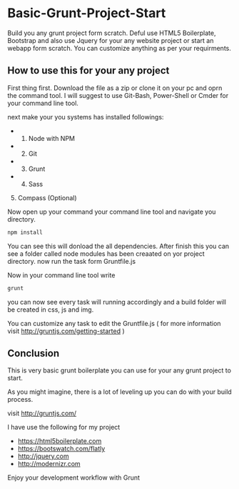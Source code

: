# Basic-Grunt-Project-Start
Build you any grunt project form scratch. Deful use HTML5 Boilerplate, Bootstrap and also use Jquery for your any website project or start an webapp form scratch.  You can customize anything as per your requirments.

## How to use this for your any project
First thing first. Download the file as a zip or clone it on your pc and oprn the command tool. I will suggest to use Git-Bash, Power-Shell or Cmder for your command line tool.

next make your you systems has installed followings:
- 1. Node with NPM
- 2. Git
- 3. Grunt
- 4. Sass
5. Compass (Optional)

Now open up your command your command line tool and navigate you directory.
```JavaScript
npm install
```
You can see this will donload the all dependencies. After finish this you can see a folder called node modules has been creaated on yor project directory. now run the task form Gruntfile.js

Now in your command line tool write
```JavaScript
grunt
```
you can now see every task will running accordingly and a build folder will be created in css, js and img.

You can customize any task to edit the Gruntfile.js ( for more information visit http://gruntjs.com/getting-started )

## Conclusion
This is very basic grunt boilerplate you can use for your any grunt project to start. 

As you might imagine, there is a lot of leveling up you can do with your build process.

visit http://gruntjs.com/

I have use the following for my project
- https://html5boilerplate.com
- https://bootswatch.com/flatly
- http://jquery.com
- http://modernizr.com

Enjoy your development workflow with Grunt






